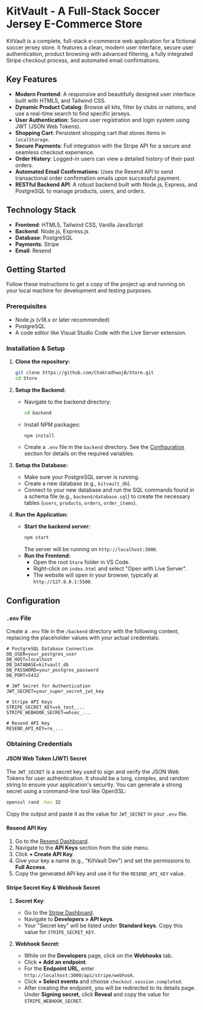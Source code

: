 # KitVault - A Full-Stack Soccer Jersey E-Commerce Store

KitVault is a complete, full-stack e-commerce web application for a fictional soccer jersey store. It features a clean, modern user interface, secure user authentication, product browsing with advanced filtering, a fully integrated Stripe checkout process, and automated email confirmations.

## Key Features

- **Modern Frontend**: A responsive and beautifully designed user interface built with HTML5, and Tailwind CSS.
- **Dynamic Product Catalog**: Browse all kits, filter by clubs or nations, and use a real-time search to find specific jerseys.
- **User Authentication**: Secure user registration and login system using JWT (JSON Web Tokens).
- **Shopping Cart**: Persistent shopping cart that stores items in `localStorage`.
- **Secure Payments**: Full integration with the Stripe API for a secure and seamless checkout experience.
- **Order History**: Logged-in users can view a detailed history of their past orders.
- **Automated Email Confirmations**: Uses the Resend API to send transactional order confirmation emails upon successful payment.
- **RESTful Backend API**: A robust backend built with Node.js, Express, and PostgreSQL to manage products, users, and orders.

## Technology Stack

- **Frontend**: HTML5, Tailwind CSS, Vanilla JavaScript
- **Backend**: Node.js, Express.js
- **Database**: PostgreSQL
- **Payments**: Stripe
- **Email**: Resend

## Getting Started

Follow these instructions to get a copy of the project up and running on your local machine for development and testing purposes.

### Prerequisites

- Node.js (v18.x or later recommended)
- PostgreSQL
- A code editor like Visual Studio Code with the Live Server extension.

### Installation & Setup

1.  **Clone the repository:**

    ```bash
    git clone https://github.com/ChakradhwajB/Store.git
    cd Store
    ```

2.  **Setup the Backend:**

    - Navigate to the backend directory:
      ```bash
      cd backend
      ```
    - Install NPM packages:
      ```bash
      npm install
      ```
    - Create a `.env` file in the `backend` directory. See the [Configuration](#configuration) section for details on the required variables.

3.  **Setup the Database:**

    - Make sure your PostgreSQL server is running.
    - Create a new database (e.g., `kitvault_db`).
    - Connect to your new database and run the SQL commands found in a schema file (e.g., `backend/database.sql`) to create the necessary tables (`users`, `products`, `orders`, `order_items`).

4.  **Run the Application:**
    - **Start the backend server:**
      ```bash
      npm start
      ```
      The server will be running on `http://localhost:3000`.
    - **Run the Frontend:**
      - Open the root `Store` folder in VS Code.
      - Right-click on `index.html` and select "Open with Live Server".
      - The website will open in your browser, typically at `http://127.0.0.1:5500`.

## Configuration

### `.env` File

Create a `.env` file in the `/backend` directory with the following content, replacing the placeholder values with your actual credentials.

```env
# PostgreSQL Database Connection
DB_USER=your_postgres_user
DB_HOST=localhost
DB_DATABASE=kitvault_db
DB_PASSWORD=your_postgres_password
DB_PORT=5432

# JWT Secret for Authentication
JWT_SECRET=your_super_secret_jwt_key

# Stripe API Keys
STRIPE_SECRET_KEY=sk_test_...
STRIPE_WEBHOOK_SECRET=whsec_...

# Resend API Key
RESEND_API_KEY=re_...
```

### Obtaining Credentials

#### JSON Web Token (JWT) Secret

The `JWT_SECRET` is a secret key used to sign and verify the JSON Web Tokens for user authentication. It should be a long, complex, and random string to ensure your application's security. You can generate a strong secret using a command-line tool like OpenSSL:

```bash
openssl rand -hex 32
```

Copy the output and paste it as the value for `JWT_SECRET` in your `.env` file.

#### Resend API Key

1.  Go to the [Resend Dashboard](https://resend.com/login).
2.  Navigate to the **API Keys** section from the side menu.
3.  Click **+ Create API Key**.
4.  Give your key a name (e.g., "KitVault Dev") and set the permissions to **Full Access**.
5.  Copy the generated API key and use it for the `RESEND_API_KEY` value.

#### Stripe Secret Key & Webhook Secret

1.  **Secret Key**:

    - Go to the [Stripe Dashboard](https://dashboard.stripe.com/login).
    - Navigate to **Developers > API keys**.
    - Your "Secret key" will be listed under **Standard keys**. Copy this value for `STRIPE_SECRET_KEY`.

2.  **Webhook Secret**:
    - While on the **Developers** page, click on the **Webhooks** tab.
    - Click **+ Add an endpoint**.
    - For the **Endpoint URL**, enter `http://localhost:3000/api/stripe/webhook`.
    - Click **+ Select events** and choose `checkout.session.completed`.
    - After creating the endpoint, you will be redirected to its details page. Under **Signing secret**, click **Reveal** and copy the value for `STRIPE_WEBHOOK_SECRET`.

